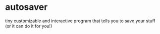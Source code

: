 # autosaver
tiny customizable and interactive program that tells you to save your stuff (or it can do it for you!)
